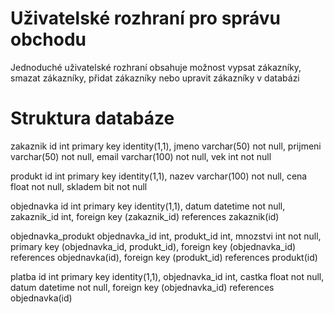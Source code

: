 # Uživatelské rozhraní pro správu obchodu

Jednoduché uživatelské rozhraní obsahuje možnost vypsat zákazníky, smazat zákazníky, přidat zákazníky nebo upravit zákazníky v databázi

# Struktura databáze

 zakaznik 
    id int primary key identity(1,1),
    jmeno varchar(50) not null,
    prijmeni varchar(50) not null,
    email varchar(100) not null,
    vek int not null


 produkt
    id int primary key identity(1,1),
    nazev varchar(100) not null,
    cena float not null,
    skladem bit not null


 objednavka 
    id int primary key identity(1,1),
    datum datetime not null,
    zakaznik_id int,
    foreign key (zakaznik_id) references zakaznik(id)


 objednavka_produkt 
    objednavka_id int,
    produkt_id int,
    mnozstvi int not null,
    primary key (objednavka_id, produkt_id),
    foreign key (objednavka_id) references objednavka(id),
    foreign key (produkt_id) references produkt(id)


 platba
    id int primary key identity(1,1),
    objednavka_id int,
    castka float not null,
    datum datetime not null,
    foreign key (objednavka_id) references objednavka(id)


